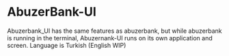 # AbuzerBank-UI
Abuzerbank_UI has the same features as abuzerbank, but while abuzerbank is running in the terminal, Abuzernank-UI runs on its own application and screen.
Language is Turkish (English WIP)
